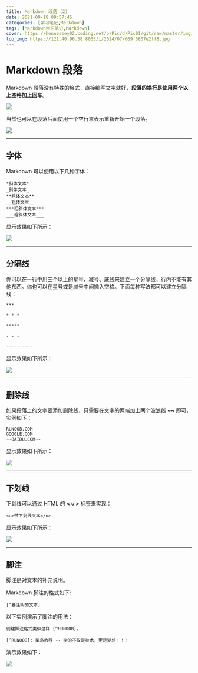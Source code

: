 ```yaml
---
title: Markdown 段落 (2)
date: 2021-09-18 09:57:45
categories: [学习笔记,Markdown]
tags: [Markdown学习笔记,Markdown]
cover: https://hennessey02.coding.net/p/Pic/d/Pic01/git/raw/master/img//md3.gif
top_img: https://121.40.96.38:8005/i/2024/07/669f5807e2ff8.jpg 
---
```


# Markdown 段落

Markdown 段落没有特殊的格式，直接编写文字就好，**段落的换行是使用两个以上空格加上回车**。

![](https://hennessey02.coding.net/p/Pic/d/Pic01/git/raw/master/img//36A89BDA-A062-4D66-A41B-0EBEE7891AB9.jpg)

当然也可以在段落后面使用一个空行来表示重新开始一个段落。

![](https://hennessey02.coding.net/p/Pic/d/Pic01/git/raw/master/img//3F254936-778E-417A-BEF2-467116A55D00.jpg)

------

## 字体

Markdown 可以使用以下几种字体：

```
*斜体文本*
_斜体文本_
**粗体文本**
__粗体文本__
***粗斜体文本***
___粗斜体文本___
```

显示效果如下所示：

![](https://hennessey02.coding.net/p/Pic/d/Pic01/git/raw/master/img//md3.gif)

------

## 分隔线

你可以在一行中用三个以上的星号、减号、底线来建立一个分隔线，行内不能有其他东西。你也可以在星号或是减号中间插入空格。下面每种写法都可以建立分隔线：

```
***

* * *

*****

- - -

----------
```

显示效果如下所示：

![](https://hennessey02.coding.net/p/Pic/d/Pic01/git/raw/master/img//3F46EAA9-DADE-48FD-99AA-DF7BEBFAA4FA.jpg)

------

## 删除线

如果段落上的文字要添加删除线，只需要在文字的两端加上两个波浪线 **~~** 即可，实例如下：

```
RUNOOB.COM
GOOGLE.COM
~~BAIDU.COM~~
```

显示效果如下所示：

![](https://hennessey02.coding.net/p/Pic/d/Pic01/git/raw/master/img//B5270A31-15D0-410B-AE1D-B9655B8F331C.jpg)

------

## 下划线

下划线可以通过 HTML 的 **< u >** 标签来实现：

```
<u>带下划线文本</u>
```

显示效果如下所示：

![](https://hennessey02.coding.net/p/Pic/d/Pic01/git/raw/master/img//05A27273-B66D-43DE-A3DB-0D32FF024093.jpg)

------

## 脚注

脚注是对文本的补充说明。

Markdown 脚注的格式如下:

```
[^要注明的文本]
```

以下实例演示了脚注的用法：

```
创建脚注格式类似这样 [^RUNOOB]。

[^RUNOOB]: 菜鸟教程 -- 学的不仅是技术，更是梦想！！！
```

演示效果如下：

![](https://hennessey02.coding.net/p/Pic/d/Pic01/git/raw/master/img//md5.gif)
